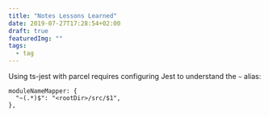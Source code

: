 ```yaml
---
title: "Notes Lessons Learned"
date: 2019-07-27T17:28:54+02:00
draft: true
featuredImg: ""
tags: 
  - tag
---
```


Using ts-jest with parcel requires configuring Jest to understand the `~` alias:

```
moduleNameMapper: {
  "~(.*)$": "<rootDir>/src/$1",
},
```
